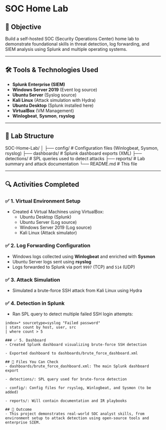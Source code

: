# SOC Home Lab

## 🎯 Objective
Build a self-hosted SOC (Security Operations Center) home lab to demonstrate foundational skills in threat detection, log forwarding, and SIEM analysis using Splunk and multiple operating systems.

---

## 🛠️ Tools & Technologies Used
- **Splunk Enterprise (SIEM)**
- **Windows Server 2019** (Event log source)
- **Ubuntu Server** (Syslog source)
- **Kali Linux** (Attack simulation with Hydra)
- **Ubuntu Desktop** (Splunk installed here)
- **VirtualBox** (VM Management)
- **Winlogbeat**, **Sysmon**, **rsyslog**

---

## 🧪 Lab Structure
SOC-Home-Lab/
│
├── config/ # Configuration files (Winlogbeat, Sysmon, rsyslog)
├── dashboards/ # Splunk dashboard exports (XML)
├── detections/ # SPL queries used to detect attacks
├── reports/ # Lab summary and attack documentation
└── README.md # This file

---

## 🔍 Activities Completed

### ✅ 1. Virtual Environment Setup
- Created 4 Virtual Machines using VirtualBox:
  - Ubuntu Desktop (Splunk)
  - Ubuntu Server (Log source)
  - Windows Server 2019 (Log source)
  - Kali Linux (Attack simulator)

### ✅ 2. Log Forwarding Configuration
- Windows logs collected using **Winlogbeat** and enriched with **Sysmon**
- Ubuntu Server logs sent using **rsyslog**
- Logs forwarded to Splunk via port `9997` (TCP) and `514` (UDP)

### ✅ 3. Attack Simulation
- Simulated a brute-force SSH attack from Kali Linux using Hydra

### ✅ 4. Detection in Splunk
- Ran SPL query to detect multiple failed SSH login attempts:
```spl
index=* sourcetype=syslog "Failed password"
| stats count by host, user, src
| where count > 5

### ✅ 5. Dashboard
- Created Splunk dashboard visualizing brute-force SSH detection

- Exported dashboard to dashboards/brute_force_dashboard.xml

## 📁 Files You Can Check
- dashboards/brute_force_dashboard.xml: The main Splunk dashboard export

- detections/: SPL query used for brute-force detection

- config/: Config files for rsyslog, Winlogbeat, and Sysmon (to be added)

- reports/: Will contain documentation and IR playbooks

## 🧠 Outcome
- This project demonstrates real-world SOC analyst skills, from environment setup to attack detection using open-source tools and enterprise SIEM.

